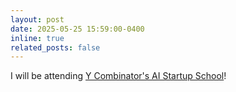 ```yaml
---
layout: post
date: 2025-05-25 15:59:00-0400
inline: true
related_posts: false
---
```


I will be attending [Y Combinator's AI Startup School](https://events.ycombinator.com/ai-sus)!